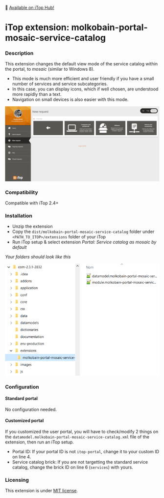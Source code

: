 👋 [Available on iTop Hub!](https://store.itophub.io/en_US/products/molkobain-portal-mosaic-service-catalog)

# iTop extension: molkobain-portal-mosaic-service-catalog

### Description
This extension changes the default view mode of the service catalog within the portal, to *mosaic* (similar to Windows 8).
* This mode is much more efficient and user friendly if you have a small number of services and service subcategories.
* In this case, you can display icons, which if well chosen, are understood more rapidly than a text.
* Navigation on small devices is also easier with this mode.

![Description decoration](https://raw.githubusercontent.com/Molkobain/itop-portal-mosaic-service-catalog/master/docs/service-catalog-mosaic.PNG)

### Compatibility
Compatible with iTop 2.4+

### Installation
* Unzip the extension
* Copy the ``dist/molkobain-portal-mosaic-service-catalog`` folder under ``<PATH_TO_ITOP>/extensions`` folder of your iTop
* Run iTop setup & select extension *Portal: Service catalog as mosaic by default*

*Your folders should look like this*

![Extensions folder](https://raw.githubusercontent.com/Molkobain/itop-portal-mosaic-service-catalog/master/docs/mpmsc-install.PNG)

### Configuration
#### Standard portal
No configuration needed.

#### Customized portal
If you customized the user portal, you will have to check/modify 2 things on the ``datamodel.molkobain-portal-mosaic-service-catalog.xml`` file of the extension, then run an iTop setup.
* Portal ID: If your portal ID is not ``itop-portal``, change it to your custom ID on line 4.
* Service catalog brick: If you are not targetting the standard service catalog, change the brick ID on line 6 (``services``) with yours.

### Licensing
This extension is under [MIT license](https://en.wikipedia.org/wiki/MIT_License).
